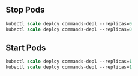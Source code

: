 ## Stop Pods
```ps
kubectl scale deploy commands-depl --replicas=0
kubectl scale deploy commands-depl --replicas=0
```

## Start Pods
```ps
kubectl scale deploy commands-depl --replicas=1
kubectl scale deploy commands-depl --replicas=1
```